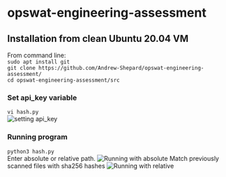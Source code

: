 # opswat-engineering-assessment
## Installation from clean Ubuntu 20.04 VM
From command line:  
```sudo apt install git```  
```git clone https://github.com/Andrew-Shepard/opswat-engineering-assessment/```  
```cd opswat-engineering-assessment/src```  
### Set api_key variable  
```vi hash.py```  
![setting api_key](https://i.imgur.com/s7488uL.png)
### Running program
```python3 hash.py```  
Enter absolute or relative path.
![Running with absolute](https://i.imgur.com/RkNkJq5.png)
Match previously scanned files with sha256 hashes
![Running with relative](https://user-images.githubusercontent.com/10381354/144759054-b5fbe96d-9d14-4f4e-a47f-41cf637df392.png)
